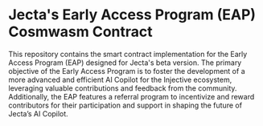 # Jecta's Early Access Program (EAP) Cosmwasm Contract

This repository contains the smart contract implementation for the Early Access Program (EAP) designed for Jecta's beta version. The primary objective of the Early Access Program is to foster the development of a more advanced and efficient AI Copilot for the Injective ecosystem, leveraging valuable contributions and feedback from the community. Additionally, the EAP features a referral program to incentivize and reward contributors for their participation and support in shaping the future of Jecta’s AI Copilot.



